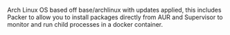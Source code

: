 Arch Linux OS based off base/archlinux with updates applied, this includes Packer to allow you to install packages directly from AUR and Supervisor to monitor and run child processes in a docker container.